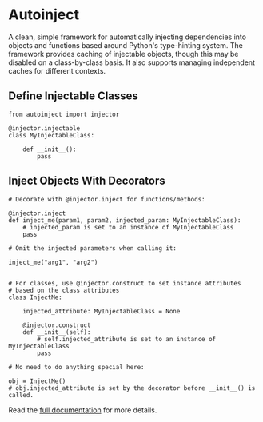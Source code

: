 # Autoinject

A clean, simple framework for automatically injecting dependencies into objects and functions
based around Python's type-hinting system. The framework provides caching of injectable objects,
though this may be disabled on a class-by-class basis. It also supports managing independent
caches for different contexts.

## Define Injectable Classes


    from autoinject import injector

    @injector.injectable
    class MyInjectableClass:

        def __init__():
            pass

    
## Inject Objects With Decorators
 
    # Decorate with @injector.inject for functions/methods:

    @injector.inject
    def inject_me(param1, param2, injected_param: MyInjectableClass):
        # injected_param is set to an instance of MyInjectableClass
        pass

    # Omit the injected parameters when calling it:

    inject_me("arg1", "arg2")

 
    # For classes, use @injector.construct to set instance attributes 
    # based on the class attributes   
    class InjectMe:

        injected_attribute: MyInjectableClass = None

        @injector.construct
        def __init__(self):
            # self.injected_attribute is set to an instance of MyInjectableClass
            pass

    # No need to do anything special here:

    obj = InjectMe()
    # obj.injected_attribute is set by the decorator before __init__() is called.

Read the [full documentation](https://autoinject.readthedocs.io/en/latest/?) for more details.